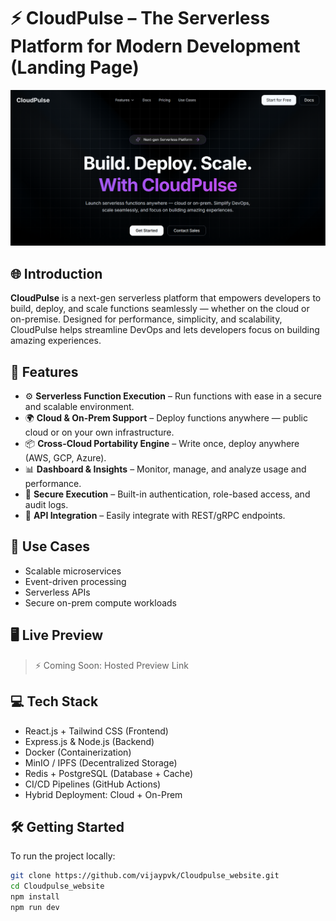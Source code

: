 
# ⚡ CloudPulse – The Serverless Platform for Modern Development (Landing Page)

<img src="https://github.com/vijaypvk/Cloudpulse_website/blob/7a0d68d24759ef4e0734c91cec79fc9c734ba332/src/assets/landingpage.png?raw=true" alt="CloudPulse UI Preview" width="1280" />

## 🌐 Introduction

**CloudPulse** is a next-gen serverless platform that empowers developers to build, deploy, and scale functions seamlessly — whether on the cloud or on-premise. Designed for performance, simplicity, and scalability, CloudPulse helps streamline DevOps and lets developers focus on building amazing experiences.

## 🚀 Features

- ⚙️ **Serverless Function Execution** – Run functions with ease in a secure and scalable environment.
- 🌍 **Cloud & On-Prem Support** – Deploy functions anywhere — public cloud or on your own infrastructure.
- 📦 **Cross-Cloud Portability Engine** – Write once, deploy anywhere (AWS, GCP, Azure).
- 📊 **Dashboard & Insights** – Monitor, manage, and analyze usage and performance.
- 🔐 **Secure Execution** – Built-in authentication, role-based access, and audit logs.
- 🧩 **API Integration** – Easily integrate with REST/gRPC endpoints.

## 🎯 Use Cases

- Scalable microservices
- Event-driven processing
- Serverless APIs
- Secure on-prem compute workloads

## 🖥️ Live Preview

> ⚡ Coming Soon: Hosted Preview Link

## 💻 Tech Stack

- React.js + Tailwind CSS (Frontend)
- Express.js & Node.js (Backend)
- Docker (Containerization)
- MinIO / IPFS (Decentralized Storage)
- Redis + PostgreSQL (Database + Cache)
- CI/CD Pipelines (GitHub Actions)
- Hybrid Deployment: Cloud + On-Prem

## 🛠️ Getting Started

To run the project locally:

```bash
git clone https://github.com/vijaypvk/Cloudpulse_website.git
cd Cloudpulse_website
npm install
npm run dev
